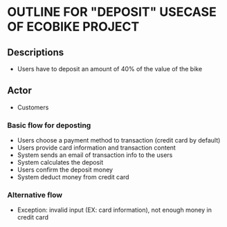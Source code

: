 # OUTLINE FOR "DEPOSIT" USECASE OF ECOBIKE PROJECT

## Descriptions
- Users have to deposit an amount of 40% of the value of the bike

## Actor
- Customers

### Basic flow for deposting
- Users choose a payment method to transaction (credit card by default)
- Users provide card information and transaction content
- System sends an email of transaction info to the users
- System calculates the deposit
- Users confirm the deposit money
- System deduct money from credit card

### Alternative flow
 - Exception: invalid input (EX: card information), not enough money in credit card
